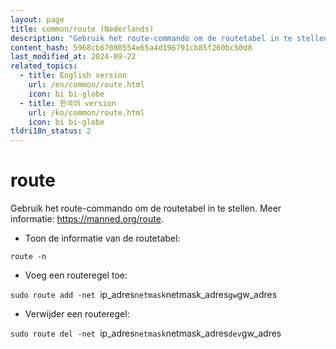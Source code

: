 ```yaml
---
layout: page
title: common/route (Nederlands)
description: "Gebruik het route-commando om de routetabel in te stellen."
content_hash: 5968cb67080554e65a4d196791cb85f260bc50d8
last_modified_at: 2024-09-22
related_topics:
  - title: English version
    url: /en/common/route.html
    icon: bi bi-globe
  - title: 한국어 version
    url: /ko/common/route.html
    icon: bi bi-globe
tldri18n_status: 2
---
```

# route

Gebruik het route-commando om de routetabel in te stellen.
Meer informatie: <https://manned.org/route>.

- Toon de informatie van de routetabel:

`route -n`

- Voeg een routeregel toe:

`sudo route add -net `<span class="tldr-var badge badge-pill bg-dark-lm bg-white-dm text-white-lm text-dark-dm font-weight-bold">ip_adres</span>` netmask `<span class="tldr-var badge badge-pill bg-dark-lm bg-white-dm text-white-lm text-dark-dm font-weight-bold">netmask_adres</span>` gw `<span class="tldr-var badge badge-pill bg-dark-lm bg-white-dm text-white-lm text-dark-dm font-weight-bold">gw_adres</span>

- Verwijder een routeregel:

`sudo route del -net `<span class="tldr-var badge badge-pill bg-dark-lm bg-white-dm text-white-lm text-dark-dm font-weight-bold">ip_adres</span>` netmask `<span class="tldr-var badge badge-pill bg-dark-lm bg-white-dm text-white-lm text-dark-dm font-weight-bold">netmask_adres</span>` dev `<span class="tldr-var badge badge-pill bg-dark-lm bg-white-dm text-white-lm text-dark-dm font-weight-bold">gw_adres</span>
